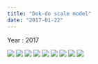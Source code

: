 ```yaml
---
title: "Dok-do scale model"
date: "2017-01-22"
---
```


Year : 2017

![](../photo/Dok-do-scale-model-1.jpg)
![](../photo/Dok-do-scale-model-2.jpg)
![](../photo/Dok-do-scale-model-3.jpg)
![](../photo/Dok-do-scale-model-4.jpg)
![](../photo/Dok-do-scale-model-5.jpg)
![](../photo/Dok-do-scale-model-6.jpg)
![](../photo/Dok-do-scale-model-7.jpg)
![](../photo/Dok-do-scale-model-8.jpg)
![](../photo/Dok-do-scale-model-9.jpg)